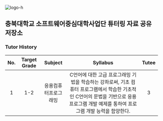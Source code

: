 ![logo-h](https://user-images.githubusercontent.com/56868605/188793420-13af109c-8a48-4274-8ce4-015cf59522d2.png)

## 충북대학교 소프트웨어중심대학사업단 튜터링 자료 공유 저장소

### Tutor History

| No. | Target Grade | Subject | Syllabus | Tutee |
| :---: | :---: | :---: | :---: | :---: |
| 1 | 1-2 | 응용컴퓨터프로그래밍 | C언어에 대한 고급 프로그래밍 기법을 학습하는 강좌로써, 기초 컴퓨터 프로그램에서 학습한 기초적인 C언어의 문법을 기반으로 응용 프로그램 개발 예제를 통하여 프로그램 개발 능력을 함양한다. | 3 |
